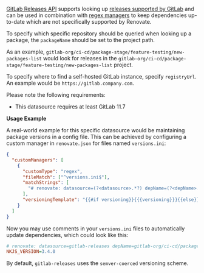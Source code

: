 [GitLab Releases API](https://docs.gitlab.com/ee/api/releases/) supports looking up [releases supported by GitLab](https://docs.gitlab.com/ee/user/project/releases/) and can be used in combination with [regex managers](../../manager/regex/index.md) to keep dependencies up-to-date which are not specifically supported by Renovate.

To specify which specific repository should be queried when looking up a package, the `packageName` should be set to the project path.

As an example, `gitlab-org/ci-cd/package-stage/feature-testing/new-packages-list` would look for releases in the `gitlab-org/ci-cd/package-stage/feature-testing/new-packages-list` project.

To specify where to find a self-hosted GitLab instance, specify `registryUrl`.
An example would be `https://gitlab.company.com`.

Please note the following requirements:

- This datasource requires at least GitLab 11.7

**Usage Example**

A real-world example for this specific datasource would be maintaining package versions in a config file.
This can be achieved by configuring a custom manager in `renovate.json` for files named `versions.ini`:

```json
{
  "customManagers": [
    {
      "customType": "regex",
      "fileMatch": ["^versions.ini$"],
      "matchStrings": [
        "# renovate: datasource=(?<datasource>.*?) depName=(?<depName>.*?)( versioning=(?<versioning>.*?))?( registryUrl=(?<registryUrl>.*?))?\\s.*?_VERSION=(?<currentValue>.*)\\s"
      ],
      "versioningTemplate": "{{#if versioning}}{{{versioning}}}{{else}}semver{{/if}}"
    }
  ]
}
```

Now you may use comments in your `versions.ini` files to automatically update dependencies, which could look like this:

```ini
# renovate: datasource=gitlab-releases depName=gitlab-org/ci-cd/package-stage/feature-testing/new-packages-list versioning=semver registryUrl=https://gitlab.com
NKJS_VERSION=3.4.0
```

By default, `gitlab-releases` uses the `semver-coerced` versioning scheme.
